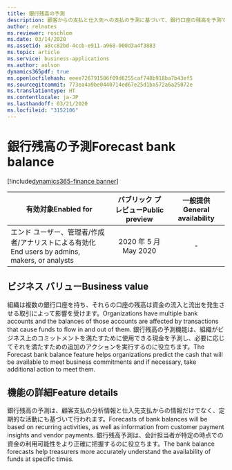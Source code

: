 ```yaml
---
title: 銀行残高の予測
description: 顧客からの支払と仕入先への支払の予測に基づいて、銀行口座の残高を予測できます。
author: relnotes
ms.reviewer: roschlom
ms.date: 03/14/2020
ms.assetid: a8cc82bd-4ccb-e911-a968-000d3a4f3883
ms.topic: article
ms.service: business-applications
ms.author: aolson
dynamics365pdf: true
ms.openlocfilehash: eeee726791586f09d6255caf748b918ba7b43ef5
ms.sourcegitcommit: 773ea4a9be0440714ed67e25d1ba572a6a25072e
ms.translationtype: HT
ms.contentlocale: ja-JP
ms.lasthandoff: 03/21/2020
ms.locfileid: "3152106"
---
```

# <a name="forecast-bank-balance"></a><span data-ttu-id="afd5b-103">銀行残高の予測</span><span class="sxs-lookup"><span data-stu-id="afd5b-103">Forecast bank balance</span></span>
[!include[dynamics365-finance banner](../includes/dynamics365-finance.md)]

| <span data-ttu-id="afd5b-104">有効対象</span><span class="sxs-lookup"><span data-stu-id="afd5b-104">Enabled for</span></span>    |  <span data-ttu-id="afd5b-105">パブリック プレビュー</span><span class="sxs-lookup"><span data-stu-id="afd5b-105">Public preview</span></span> | <span data-ttu-id="afd5b-106">一般提供</span><span class="sxs-lookup"><span data-stu-id="afd5b-106">General availability</span></span> | 
| ---------- | :----------: |:----------: |
|<span data-ttu-id="afd5b-107">エンド ユーザー、管理者/作成者/アナリストによる有効化</span><span class="sxs-lookup"><span data-stu-id="afd5b-107">End users by admins, makers, or analysts</span></span>|<span data-ttu-id="afd5b-108">2020 年 5 月</span><span class="sxs-lookup"><span data-stu-id="afd5b-108">May 2020</span></span>| -|


## <a name="business-value"></a><span data-ttu-id="afd5b-109">ビジネス バリュー</span><span class="sxs-lookup"><span data-stu-id="afd5b-109">Business value</span></span>
<!-- bv start -->
<span data-ttu-id="afd5b-110">組織は複数の銀行口座を持ち、それらの口座の残高は資金の流入と流出を発生させる取引によって影響を受けます。</span><span class="sxs-lookup"><span data-stu-id="afd5b-110">Organizations have multiple bank accounts and the balances of those accounts are affected by transactions that cause funds to flow in and out of them.</span></span> <span data-ttu-id="afd5b-111">銀行残高の予測機能は、組織がビジネス上のコミットメントを満たすために使用できる現金を予測し、必要に応じてそれを満たすための追加のアクションを実行するのに役立ちます。</span><span class="sxs-lookup"><span data-stu-id="afd5b-111">The Forecast bank balance feature helps organizations predict the cash that will be available to meet business commitments and if necessary, take additional action to meet them.</span></span>
<!-- bv end -->



## <a name="feature-details"></a><span data-ttu-id="afd5b-112">機能の詳細</span><span class="sxs-lookup"><span data-stu-id="afd5b-112">Feature details</span></span>
<!--feature detail start -->
<span data-ttu-id="afd5b-113">銀行残高の予測は、顧客支払の分析情報と仕入先支払からの情報だけでなく、定期的な活動にも基づいて行われます。</span><span class="sxs-lookup"><span data-stu-id="afd5b-113">Forecasts of bank balances will be based on recurring activities, as well as information from customer payment insights and vendor payments.</span></span> <span data-ttu-id="afd5b-114">銀行残高予測は、会計担当者が特定の時点での資金の利用可能性をより正確に把握するのに役立ちます。</span><span class="sxs-lookup"><span data-stu-id="afd5b-114">The bank balance forecasts help treasurers more accurately understand the availability of funds at specific times.</span></span>
<!--feature detail end -->









